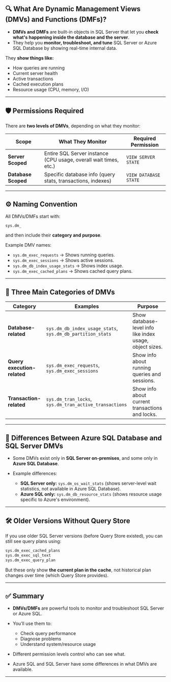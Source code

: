 ## 🔍 **What Are Dynamic Management Views (DMVs) and Functions (DMFs)?**

- **DMVs and DMFs** are built-in objects in SQL Server that let you **check what's happening inside the database and the server**.
- They help you **monitor, troubleshoot, and tune** SQL Server or Azure SQL Database by showing real-time internal data.

They **show things like:**

- How queries are running
- Current server health
- Active transactions
- Cached execution plans
- Resource usage (CPU, memory, I/O)

---

## 🛡️ **Permissions Required**

There are **two levels of DMVs**, depending on what they monitor:

| Scope               | What They Monitor                                                | Required Permission   |
| ------------------- | ---------------------------------------------------------------- | --------------------- |
| **Server Scoped**   | Entire SQL Server instance (CPU usage, overall wait times, etc.) | `VIEW SERVER STATE`   |
| **Database Scoped** | Specific database info (query stats, transactions, indexes)      | `VIEW DATABASE STATE` |

---

## ⚙️ **Naming Convention**

All DMVs/DMFs start with:

```
sys.dm_
```

and then include their **category and purpose**.

Example DMV names:

- `sys.dm_exec_requests` → Shows running queries.
- `sys.dm_exec_sessions` → Shows active sessions.
- `sys.dm_db_index_usage_stats` → Shows index usage.
- `sys.dm_exec_cached_plans` → Shows cached query plans.

---

## 📂 **Three Main Categories of DMVs**

| Category                    | Examples                                                   | Purpose                                                  |
| --------------------------- | ---------------------------------------------------------- | -------------------------------------------------------- |
| **Database-related**        | `sys.dm_db_index_usage_stats`, `sys.dm_db_partition_stats` | Show database-level info like index usage, object sizes. |
| **Query execution-related** | `sys.dm_exec_requests`, `sys.dm_exec_sessions`             | Show info about running queries and sessions.            |
| **Transaction-related**     | `sys.dm_tran_locks`, `sys.dm_tran_active_transactions`     | Show info about current transactions and locks.          |

---

## 🔄 **Differences Between Azure SQL Database and SQL Server DMVs**

- Some DMVs exist only in **SQL Server on-premises**, and some only in **Azure SQL Database**.
- Example differences:

  - **SQL Server only:** `sys.dm_os_wait_stats` (shows server-level wait statistics, not available in Azure SQL Database).
  - **Azure SQL only:** `sys.dm_db_resource_stats` (shows resource usage specific to Azure's environment).

---

## 🛠️ **Older Versions Without Query Store**

If you use older SQL Server versions (before Query Store existed), you can still see query plans using:

```sql
sys.dm_exec_cached_plans
sys.dm_exec_sql_text
sys.dm_exec_query_plan
```

But these only show **the current plan in the cache**, not historical plan changes over time (which Query Store provides).

---

## ✅ **Summary**

- **DMVs/DMFs** are powerful tools to monitor and troubleshoot SQL Server or Azure SQL.
- You’ll use them to:

  - Check query performance
  - Diagnose problems
  - Understand system/resource usage

- Different permission levels control who can see what.
- Azure SQL and SQL Server have some differences in what DMVs are available.

---
